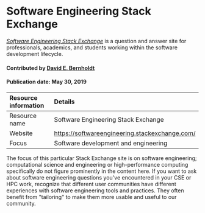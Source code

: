 # Software Engineering Stack Exchange
<!-- deck text start --> 
*[Software Engineering Stack Exchange](https://softwareengineering.stackexchange.com/)* is a question and answer site for professionals, academics, and students working within the software development lifecycle.
<!-- deck text end --> 

#### Contributed by [David E. Bernholdt](http://github.com/bernhold)
#### Publication date: May 30, 2019

Resource information | Details 
:--- | :--- 
Resource name | Software Engineering Stack Exchange
Website | https://softwareengineering.stackexchange.com/
Focus | Software development and engineering

The focus of this particular Stack Exchange site is on software engineering; computational science and engineering or high-performance computing specifically do not figure prominently in the content here.  If you want to ask about software engineering questions you've encountered in your CSE or HPC work, recognize that different user communities have different experiences with software engineering tools and practices.  They often benefit from "tailoring" to make them more usable and useful to our community.

<!---
     Native image is too large.  Need to reduce size for reasonable display.
![alt text](https://cdn.sstatic.net/Sites/stackoverflow/company/img/logos/se/se-logo.png "Stack Exchange Logo")
--->


<!---
Publish: yes
Categories: Collaboration
Topics: Discussion and question sites
Tags: website, service
Level: 2
Prerequisites: defaults
Aggregate: none
--->
